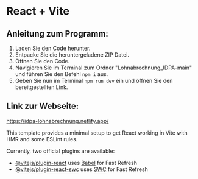 # React + Vite

## Anleitung zum Programm:

1. Laden Sie den Code herunter.
2. Entpacke Sie die heruntergeladene ZIP Datei.
3. Öffnen Sie den Code.
4. Navigieren Sie im Terminal zum Ordner "Lohnabrechnung_IDPA-main" und führen Sie den Befehl `npm i` aus.
5. Geben Sie nun im Terminal `npm run dev` ein und öffnen Sie den bereitgestellten Link.

## Link zur Webseite:
https://idpa-lohnabrechnung.netlify.app/  

This template provides a minimal setup to get React working in Vite with HMR and some ESLint rules.

Currently, two official plugins are available:

- [@vitejs/plugin-react](https://github.com/vitejs/vite-plugin-react/blob/main/packages/plugin-react/README.md) uses [Babel](https://babeljs.io/) for Fast Refresh
- [@vitejs/plugin-react-swc](https://github.com/vitejs/vite-plugin-react-swc) uses [SWC](https://swc.rs/) for Fast Refresh
